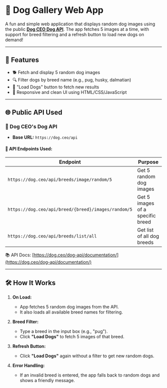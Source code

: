 # 🐶 Dog Gallery Web App

A fun and simple web application that displays random dog images using the public **[Dog CEO Dog API](https://dog.ceo/dog-api/)**. The app fetches 5 images at a time, with support for breed filtering and a refresh button to load new dogs on demand!

---

## 🚀 Features

- 🐕 Fetch and display 5 random dog images
- 🔍 Filter dogs by breed name (e.g., pug, husky, dalmatian)
- 🔄 "Load Dogs" button to fetch new results
- 🎨 Responsive and clean UI using HTML/CSS/JavaScript

---

## 🌐 Public API Used

### 🐾 Dog CEO's Dog API

- **Base URL:** `https://dog.ceo/api`

#### 🔧 API Endpoints Used:

| Endpoint | Purpose |
|----------|---------|
| `https://dog.ceo/api/breeds/image/random/5` | Get 5 random dog images |
| `https://dog.ceo/api/breed/{breed}/images/random/5` | Get 5 images of a specific breed |
| `https://dog.ceo/api/breeds/list/all` | Get list of all dog breeds |

📚 API Docs: [https://dog.ceo/dog-api/documentation/](https://dog.ceo/dog-api/documentation/)

---

## 🛠️ How It Works

1. **On Load:**
   - App fetches 5 random dog images from the API.
   - It also loads all available breed names for filtering.

2. **Breed Filter:**
   - Type a breed in the input box (e.g., "pug").
   - Click **"Load Dogs"** to fetch 5 images of that breed.

3. **Refresh Button:**
   - Click **"Load Dogs"** again without a filter to get new random dogs.

4. **Error Handling:**
   - If an invalid breed is entered, the app falls back to random dogs and shows a friendly message.



